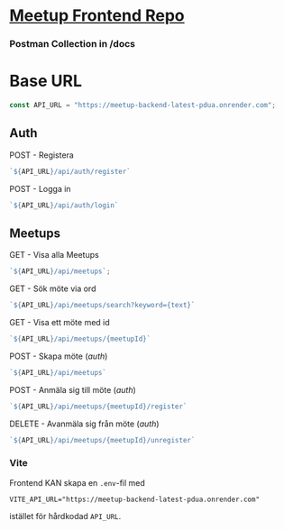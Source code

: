 # [Meetup Frontend Repo](https://github.com/kelsaur/meetup-frontend)

### Postman Collection in /docs

# Base URL

```javascript
const API_URL = "https://meetup-backend-latest-pdua.onrender.com";
```

## Auth

POST - Registera 

```javascript
`${API_URL}/api/auth/register`
```


POST - Logga in
```javascript
`${API_URL}/api/auth/login`
```
## Meetups

GET - Visa alla Meetups

```javascript
`${API_URL}/api/meetups`;
```
GET - Sök möte via ord 
```javascript
`${API_URL}/api/meetups/search?keyword={text}`
```
GET - Visa ett möte med id  
```javascript
`${API_URL}/api/meetups/{meetupId}`
```
POST - Skapa möte (*auth*)
```javascript
`${API_URL}/api/meetups`
```
POST - Anmäla sig till möte (*auth*)
```javascript
`${API_URL}/api/meetups/{meetupId}/register`
```
DELETE - Avanmäla sig från möte (*auth*)
```javascript
`${API_URL}/api/meetups/{meetupId}/unregister`
```
### Vite

Frontend KAN skapa en `.env`-fil med

```env
VITE_API_URL="https://meetup-backend-latest-pdua.onrender.com"
```

istället för hårdkodad `API_URL`.
